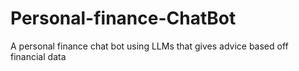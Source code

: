 # Personal-finance-ChatBot
A personal finance chat bot using LLMs that gives advice based off financial data
